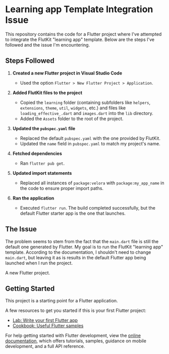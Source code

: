 # Learning app Template Integration Issue

This repository contains the code for a Flutter project where I've attempted to integrate the FlutKit "learning app" template. Below are the steps I've followed and the issue I'm encountering.

## Steps Followed

1. **Created a new Flutter project in Visual Studio Code**
   - Used the option `Flutter > New Flutter Project > Application`.

2. **Added FlutKit files to the project**
   - Copied the `learning` folder (containing subfolders like `helpers`, `extensions`, `theme`, `util`, `widgets`, etc.) and files like `loading_effective_.dart` and `images.dart` into the `lib` directory.
   - Added the `Assets` folder to the root of the project.

3. **Updated the `pubspec.yaml` file**
   - Replaced the default `pubspec.yaml` with the one provided by FlutKit.
   - Updated the `name` field in `pubspec.yaml` to match my project's name.

4. **Fetched dependencies**
   - Ran `flutter pub get`.

5. **Updated import statements**
   - Replaced all instances of `package:velora` with `package:my_app_name` in the code to ensure proper import paths.

6. **Ran the application**
   - Executed `flutter run`. The build completed successfully, but the default Flutter starter app is the one that launches.

## The Issue

The problem seems to stem from the fact that the `main.dart` file is still the default one generated by Flutter. My goal is to run the FlutKit "learning app" template. According to the documentation, I shouldn't need to change `main.dart`, but leaving it as is results in the default Flutter app being launched when I run the project.

A new Flutter project.

## Getting Started

This project is a starting point for a Flutter application.

A few resources to get you started if this is your first Flutter project:

- [Lab: Write your first Flutter app](https://docs.flutter.dev/get-started/codelab)
- [Cookbook: Useful Flutter samples](https://docs.flutter.dev/cookbook)

For help getting started with Flutter development, view the
[online documentation](https://docs.flutter.dev/), which offers tutorials,
samples, guidance on mobile development, and a full API reference.
